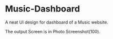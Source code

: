 # Music-Dashboard
A neat UI design for dashboard of a Music website.

The output Screen is in Photo Screenshot(100).

